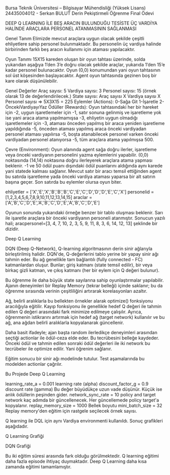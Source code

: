 Bursa Teknik Üniversitesi – Bilgisayar Mühendisliği (Yüksek Lisans)
24435004012 - Serkan BULUT
Derin Pekiştirmeli Öğrenme Final Ödevi

DEEP Q LEARNING İLE BEŞ ARACIN BULUNDUĞU TESİSTE ÜÇ VARDİYA HALİNDE ARAÇLARA PERSONEL ATANMASININ SAĞLANMASI

Genel Tanım
Elimizde mevcut araçlara uygun olacak şekilde çeşitli ehliyetlere sahip personel bulunmaktadır. Bu personelin üç vardiya halinde birbirinden farklı beş aracın kullanımı için ataması yapılacaktır.

Oyun Tanımı
15X15 kareden oluşan bir oyun tahtası üzerinde, solda yukarıdan aşağıya 1’den 3’e doğru olacak şekilde araçlar, yukarıda 1’den 15’e kadar personel bulunacaktır. Oyun (0,0) konumundan yani oyun tahtasının sol üst köşesinden başlayacaktır. Agent oyun tahtasında gezinen boş bir kare olarak düşünülebilir.

Genel Değerler
Araç sayısı: 5
Vardiya sayısı: 3
Personel sayısı: 15 (örnek olarak 13 de değerlendirilecek.)
State sayısı: Araç sayısı X Vardiya sayısı X Personel sayısı => 5X3X15 = 225
Eylemler (Actions): 0-Sağa Git  1-İşaretle  2-ÖncekiVardiyayıYaz
Ödüller (Rewards): Oyun tahtasındaki her bir hareket için -2, uygun işaretlemeler için -1, satır sonuna gelinmiş ve işaretleme yok ise yani araca atama yapılmamışsa -3, ehliyetin uygun olmadığı işaretlemeler için -3, ataması önceden yapılmış bir araca yeniden işaretleme yapıldığında -5, önceden ataması yapılmış araca önceki vardiyadan personel ataması yapılırsa -5, boşta atanabilecek personel varken önceki vardiyadan personel atanıyorsa -5, tüm araçlara atama yapılmışsa 500.

Çevre (Environment): Oyun alanında agent sağa doğru ilerler, işaretleme veya önceki vardiyanın personelini yazma eylemlerini yapabilir. (0,0) noktasında (14,14) noktasına doğru ilerleyerek araçlara atama yapması beklenir. -1 ve 50 ödül puanı dışındaki ödül puanlarını aldığında aynı karede yani statede kalması sağlanır. Mevcut satır bir aracı temsil ettiğinden agent bu satırda işaretleme yada önceki vardiya ataması yaparsa bir alt satırın başına geçer. Son satırda bu eylemler olursa oyun biter.

ehliyetler = ['X','E','X','B','B','B','C','E','C','D','D','D','E','C','X']
personelid = [1,2,3,4,5,6,7,8,9,10,11,12,13,14,15]
araclar      = ['A','B','C','D','E','A','B','C','D','E','A','B','C','D','E']








Oyunun sonunda yukarıdaki örneğe benzer bir tablo oluşması beklenir. Sarı ile işaretle araçlara bir önceki vardiyanın personeli atanmıştır.
Sonucun yazılı hali;
aracpersonel=[3, 4, 7, 10, 2, 3, 5, 9, 11, 8, 3, 6, 14, 12, 13] şeklinde bir dizidir.




Deep Q Learning

DQN (Deep Q-Network), Q-learning algoritmasının derin sinir ağlarıyla birleştirilmiş halidir. DQN'de, Q-değerlerini tablo yerine bir yapay sinir ağı tahmin eder. Bu ağ genellikle tam bağlantılı (fully connected - FC) katmanlardan oluşur. Bunlar; giriş katmanı (state temsil edilir), bir veya birkaç gizli katman, ve çıkış katmanı (her bir eylem için Q değeri bulunur).

Bu öğrenme ile daha büyük state sayılarına sahip oyunlaştırmalar yapılabilir. Ajanın deneyimleri bir Replay Memory (tekrar belleği) içinde saklanır; bu da öğrenme sırasında verinin çeşitliliğini artırarak korelasyonları azaltır.

Ağ, belirli aralıklarla bu bellekten örnekler alarak optimize() fonksiyonu aracılığıyla eğitilir. Kayıp fonksiyonu ile genellikle hedef Q değeri ile tahmin edilen Q değeri arasındaki fark minimize edilmeye çalışılır. Ayrıca, öğrenmenin istikrarını artırmak için hedef ağ (target network) kullanılır ve bu ağ, ana ağdan belirli aralıklarla kopyalanarak güncellenir.

Daha basit ifadeyle; ajan başta random ilerledikçe deneyimleri arasından seçtiği actionlar ile ödül-ceza elde eder. Bu tecrübesini belleğe kaydeder. Önceki ödül ve tahmin edilen sonraki ödül değerleri ile iki network bu tecrübeler ile optimize edilir. Yani öğrenim sağlanır.

Eğitim sonucu bir sinir ağı modelinde tutulur. Test aşamalarında bu modelden actionlar çağrılır.








Bu Projede Deep Q Learning

learning_rate_a = 0.001	learning rate (alpha)
discount_factor_g = 0.9	discount rate (gamma) Bu değer büyüdükçe uzun vade düşünür. Küçük ise anlık ödüllerin peşinden gider.
network_sync_rate = 10	policy and target network kaç adımda bir güncellenecek. Her güncellemede policy target'a kopyalanır.
replay_memory_size = 1000	Bellek boyutu
mini_batch_size = 32	Replay memory'den eğitim için rastgele seçilecek örnek sayısı.

Q learning ile DQL için aynı Vardiya environmenti kullanıldı. Sonuç grafikleri aşağıdadır.

Q Learning Grafiği
 

DQN Grafiği
 

Bu iki eğitim süresi arasında fark olduğu görülmektedir. Q learning eğitimi daha fazla episode ihtiyaç duymaktadır. Deep Q Learning daha kısa zamanda eğitimi tamamlamıştır.

